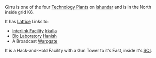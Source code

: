 Girru is one of the four [Technology Plants](../locations/Technology_Plant.md)
on [Ishundar](../locations/Ishundar.md) and is in the North inside grid K6.

It has [Lattice](../terminology/Lattice.md) Links to:

- [Interlink Facility](../locations/Interlink.md) [Irkalla](Irkalla.md)
- [Bio Laboratory](../locations/Bio_Laboratory.md) [Hanish](Hanish.md)
- A Broadcast [Warpgate](../locations/Warpgate.md)

It is a Hack-and-Hold Facility with a Gun Tower to it's East, inside it's
[SOI](../locations/Sphere_of_Influence.md).
